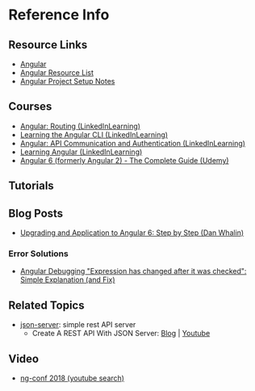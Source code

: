 # Reference Info



## Resource Links

* [Angular](https://angular.io/)
* [Angular Resource List](https://gist.github.com/kozigh01/14b53aee646eafd6480ffb548b422593#file-angular-resource-list-md)
* [Angular Project Setup Notes](https://gist.github.com/kozigh01/769a0f1dcd5ff1af335a00d228b9075c)  

## Courses

* [Angular: Routing \(LinkedInLearning\)](https://www.linkedin.com/learning/angular-routing/routing-modularization-and-lazy-loading)
* [Learning the Angular CLI \(LinkedInLearning\)](https://www.linkedin.com/learning/learning-the-angular-cli-2)
* [Angular: API Communication and Authentication \(LinkedInLearning\)](https://www.linkedin.com/learning/angular-api-communication-and-authentication)
* [Learning Angular \(LinkedInLearning\)](https://www.linkedin.com/learning/learning-angular)
* [Angular 6 \(formerly Angular 2\) - The Complete Guide \(Udemy\)](https://www.udemy.com/the-complete-guide-to-angular-2)

## Tutorials

## Blog Posts

* [Upgrading and Application to Angular 6: Step by Step \(Dan Whalin\)](https://blog.codewithdan.com/2018/05/03/upgrading-an-application-to-angular-6-step-by-step/)

### Error Solutions

* [Angular Debugging "Expression has changed after it was checked": Simple Explanation \(and Fix\)](https://blog.angular-university.io/angular-debugging/)

## Related Topics

* [json-server](https://github.com/typicode/json-server): simple rest API server
  * Create A REST API With JSON Server: [Blog](https://medium.com/codingthesmartway-com-blog/create-a-rest-api-with-json-server-36da8680136d) \| [Youtube](https://www.youtube.com/watch?v=x3NAo8zqdmo)

## Video

* [ng-conf 2018 \(youtube search\)](https://www.youtube.com/results?search_query=ng+conf+2018)

